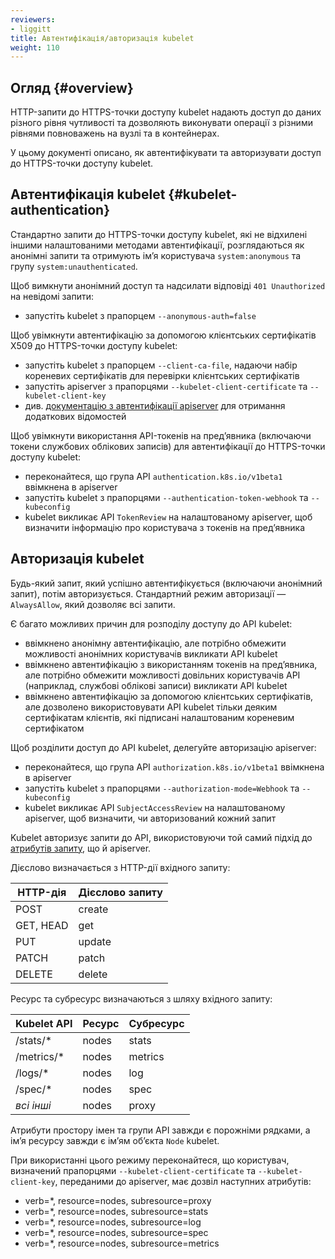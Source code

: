 ```yaml
---
reviewers:
- liggitt
title: Автентифікація/авторизація kubelet
weight: 110
---
```


## Огляд {#overview}

HTTP-запити до HTTPS-точки доступу kubelet надають доступ до даних різного рівня чутливості та дозволяють виконувати операції з різними рівнями повноважень на вузлі та в контейнерах.

У цьому документі описано, як автентифікувати та авторизувати доступ до HTTPS-точки доступу kubelet.

## Автентифікація kubelet {#kubelet-authentication}

Стандартно запити до HTTPS-точки доступу kubelet, які не відхилені іншими налаштованими методами автентифікації, розглядаються як анонімні запити та отримують імʼя користувача `system:anonymous` та групу `system:unauthenticated`.

Щоб вимкнути анонімний доступ та надсилати відповіді `401 Unauthorized` на невідомі запити:

* запустіть kubelet з прапорцем `--anonymous-auth=false`

Щоб увімкнути автентифікацію за допомогою клієнтських сертифікатів X509 до HTTPS-точки доступу kubelet:

* запустіть kubelet з прапорцем `--client-ca-file`, надаючи набір кореневих сертифікатів для перевірки клієнтських сертифікатів
* запустіть apiserver з прапорцями `--kubelet-client-certificate` та `--kubelet-client-key`
* див. [документацію з автентифікації apiserver](/docs/reference/access-authn-authz/authentication/#x509-client-certificates) для отримання додаткових відомостей

Щоб увімкнути використання API-токенів на предʼявника (включаючи токени службових облікових записів) для автентифікації до HTTPS-точки доступу kubelet:

* переконайтеся, що група API `authentication.k8s.io/v1beta1` ввімкнена в apiserver
* запустіть kubelet з прапорцями `--authentication-token-webhook` та `--kubeconfig`
* kubelet викликає API `TokenReview` на налаштованому apiserver, щоб визначити інформацію про користувача з токенів на предʼявника

## Авторизація kubelet

Будь-який запит, який успішно автентифікується (включаючи анонімний запит), потім авторизується. Стандартний режим авторизації — `AlwaysAllow`, який дозволяє всі запити.

Є багато можливих причин для розподілу доступу до API kubelet:

* ввімкнено анонімну автентифікацію, але потрібно обмежити можливості анонімних користувачів викликати API kubelet
* ввімкнено автентифікацію з використанням токенів на предʼявника, але потрібно обмежити можливості довільних користувачів API (наприклад, службові облікові записи) викликати API kubelet
* ввімкнено автентифікацію за допомогою клієнтських сертифікатів, але дозволено використовувати API kubelet тільки деяким сертифікатам клієнтів, які підписані налаштованим кореневим сертифікатом

Щоб розділити доступ до API kubelet, делегуйте авторизацію apiserver:

* переконайтеся, що група API `authorization.k8s.io/v1beta1` ввімкнена в apiserver
* запустіть kubelet з прапорцями `--authorization-mode=Webhook` та `--kubeconfig`
* kubelet викликає API `SubjectAccessReview` на налаштованому apiserver, щоб визначити, чи авторизований кожний запит

Kubelet авторизує запити до API, використовуючи той самий підхід до [атрибутів запиту](/docs/reference/access-authn-authz/authorization/#review-your-request-attributes), що й apiserver.

Дієслово визначається з HTTP-дії вхідного запиту:

HTTP-дія  | Дієслово запиту
----------|----------------
POST      | create
GET, HEAD | get
PUT       | update
PATCH     | patch
DELETE    | delete

Ресурс та субресурс визначаються з шляху вхідного запиту:

Kubelet API  | Ресурс  | Субресурс
-------------|---------|------------
/stats/\*    | nodes   | stats
/metrics/\*  | nodes   | metrics
/logs/\*     | nodes   | log
/spec/\*     | nodes   | spec
*всі інші*   | nodes   | proxy

Атрибути простору імен та групи API завжди є порожніми рядками, а імʼя ресурсу завжди є імʼям обʼєкта `Node` kubelet.

При використанні цього режиму переконайтеся, що користувач, визначений прапорцями `--kubelet-client-certificate` та `--kubelet-client-key`, переданими до apiserver, має дозвіл наступних атрибутів:

* verb=\*, resource=nodes, subresource=proxy
* verb=\*, resource=nodes, subresource=stats
* verb=\*, resource=nodes, subresource=log
* verb=\*, resource=nodes, subresource=spec
* verb=\*, resource=nodes, subresource=metrics